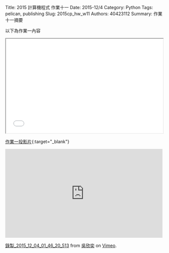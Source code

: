 Title: 2015 計算機程式 作業十一
Date: 2015-12/4
Category: Python
Tags: pelican, publishing
Slug: 2015cp_hw_w11
Authors: 40423112
Summary: 作業十一摘要

以下為作業一內容


<iframe src="40423112_cp_w1_p.html" width="500" height="300"></iframe>

[作業一投影片](40423112_cp_w1_p.html){:target="_blank"}


<iframe src="https://player.vimeo.com/video/147750596" width="500" height="282" frameborder="0" webkitallowfullscreen mozallowfullscreen allowfullscreen></iframe> <p><a href="https://vimeo.com/147750596">錄製_2015_12_04_01_46_20_513</a> from <a href="https://vimeo.com/user44207235">吳欣奕</a> on <a href="https://vimeo.com">Vimeo</a>.</p>
